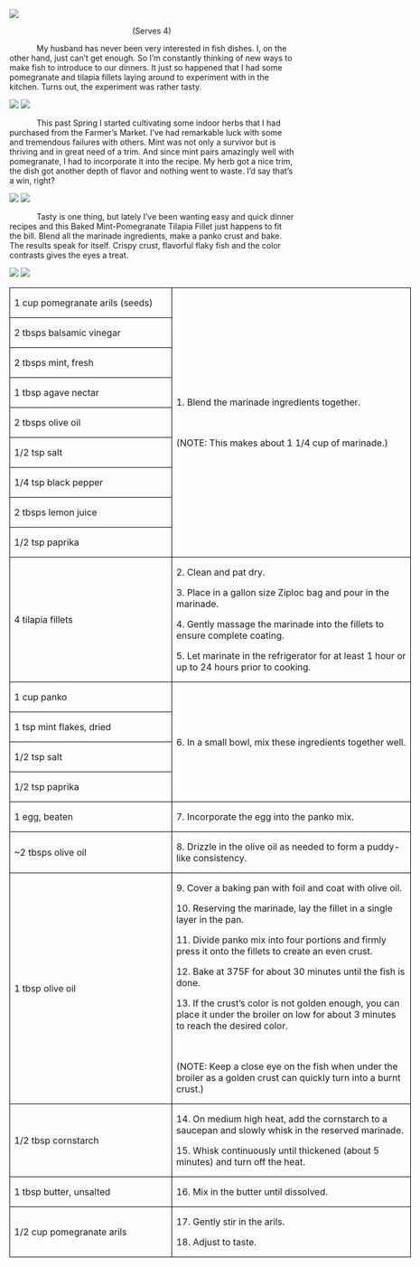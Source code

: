 ![](assets/images/2016/01/20151109-DSC_4708.jpg)
<p align=center style='text-align:center'><span>(Serves 4)</span></p>

<p style='text-indent:.5in'><span>My
husband has never been very interested in fish dishes. I, on the other hand,
just can’t get enough. So I’m constantly thinking of new ways to make fish to
introduce to our dinners. It just so happened that I had some pomegranate and
tilapia fillets laying around to experiment with in the kitchen. Turns out, the
experiment was rather tasty.</span></p>

![](assets/images/2016/01/20151109-DSC_4666.jpg)
![](assets/images/2016/01/20151109-DSC_4670.jpg)

<p style='text-indent:.5in'><span>This
past Spring I started cultivating some indoor herbs that I had purchased from
the Farmer’s Market. I’ve had remarkable luck with some and tremendous failures
with others. Mint was not only a survivor but is thriving and in great need of
a trim. And since mint pairs amazingly well with pomegranate, I had to
incorporate it into the recipe. My herb got a nice trim, the dish got another
depth of flavor and nothing went to waste. I’d say that’s a win, right?&nbsp; </span></p>

![](assets/images/2016/01/20151109-DSC_4678.jpg)
![](assets/images/2016/01/20151109-DSC_4687.jpg)

<p style='text-indent:.5in'><span>Tasty
is one thing, but lately I’ve been wanting easy and quick dinner recipes and
this Baked Mint-Pomegranate Tilapia Fillet just happens to fit the bill. Blend
all the marinade ingredients, make a panko crust and bake. The results speak
for itself. Crispy crust, flavorful flaky fish and the color contrasts gives
the eyes a treat.&nbsp;&nbsp; &nbsp;&nbsp;&nbsp;</span></p>

![](assets/images/2016/01/20151109-DSC_4675.jpg)
![](assets/images/2016/01/20151109-DSC_4684.jpg)

<table class=MsoTableGrid border=1 cellspacing=0 cellpadding=0 width=533
 style='width:533.3pt;border-collapse:collapse;border:none'>
 <tr style='height:23.75pt'>
  <td width=212 style='width:2.95in;border:solid windowtext 1.0pt;padding:0in 5.4pt 0in 5.4pt;
  height:23.75pt'>
  <p><span>1 cup pomegranate arils
  (seeds)</span></p>
  </td>
  <td width=321 rowspan=9 style='width:320.9pt;border:solid windowtext 1.0pt;
  border-left:none;padding:0in 5.4pt 0in 5.4pt;height:23.75pt'>
  <p><span>1. Blend the marinade
  ingredients together. </span></p>
  <p><span>&nbsp;</span></p>
  <p><span>(NOTE: This makes about 1
  1/4 cup of marinade.)</span></p>
  </td>
 </tr>
 <tr style='height:22.8pt'>
  <td width=212 style='width:2.95in;border:solid windowtext 1.0pt;border-top:
  none;padding:0in 5.4pt 0in 5.4pt;height:22.8pt'>
  <p><span>2 tbsps balsamic vinegar</span></p>
  </td>
 </tr>
 <tr style='height:22.8pt'>
  <td width=212 style='width:2.95in;border:solid windowtext 1.0pt;border-top:
  none;padding:0in 5.4pt 0in 5.4pt;height:22.8pt'>
  <p><span>2 tbsps mint, fresh</span></p>
  </td>
 </tr>
 <tr style='height:22.8pt'>
  <td width=212 style='width:2.95in;border:solid windowtext 1.0pt;border-top:
  none;padding:0in 5.4pt 0in 5.4pt;height:22.8pt'>
  <p><span>1 tbsp agave nectar</span></p>
  </td>
 </tr>
 <tr style='height:22.8pt'>
  <td width=212 style='width:2.95in;border:solid windowtext 1.0pt;border-top:
  none;padding:0in 5.4pt 0in 5.4pt;height:22.8pt'>
  <p><span>2 tbsps olive oil</span></p>
  </td>
 </tr>
 <tr style='height:22.8pt'>
  <td width=212 style='width:2.95in;border:solid windowtext 1.0pt;border-top:
  none;padding:0in 5.4pt 0in 5.4pt;height:22.8pt'>
  <p><span>1/2 tsp salt</span></p>
  </td>
 </tr>
 <tr style='height:22.8pt'>
  <td width=212 style='width:2.95in;border:solid windowtext 1.0pt;border-top:
  none;padding:0in 5.4pt 0in 5.4pt;height:22.8pt'>
  <p><span>1/4 tsp black pepper</span></p>
  </td>
 </tr>
 <tr style='height:22.8pt'>
  <td width=212 style='width:2.95in;border:solid windowtext 1.0pt;border-top:
  none;padding:0in 5.4pt 0in 5.4pt;height:22.8pt'>
  <p><span>2 tbsps lemon juice</span></p>
  </td>
 </tr>
 <tr style='height:22.8pt'>
  <td width=212 style='width:2.95in;border:solid windowtext 1.0pt;border-top:
  none;padding:0in 5.4pt 0in 5.4pt;height:22.8pt'>
  <p><span>1/2 tsp paprika</span></p>
  </td>
 </tr>
 <tr style='height:22.8pt'>
  <td width=212 style='width:2.95in;border:solid windowtext 1.0pt;border-top:
  none;padding:0in 5.4pt 0in 5.4pt;height:22.8pt'>
  <p><span>4 tilapia fillets</span></p>
  </td>
  <td width=321 style='width:320.9pt;border-top:none;border-left:none;
  border-bottom:solid windowtext 1.0pt;border-right:solid windowtext 1.0pt;
  padding:0in 5.4pt 0in 5.4pt;height:22.8pt'>
  <p><span>2. Clean and pat dry.</span></p>
  <p><span>3. Place in a gallon size
  Ziploc bag and pour in the marinade.</span></p>
  <p><span>4. Gently massage the
  marinade into the fillets to ensure complete coating.</span></p>
  <p><span>5. Let marinate in the
  refrigerator for at least 1 hour or up to 24 hours prior to cooking.</span></p>
  </td>
 </tr>
 <tr style='height:22.8pt'>
  <td width=212 style='width:2.95in;border:solid windowtext 1.0pt;border-top:
  none;padding:0in 5.4pt 0in 5.4pt;height:22.8pt'>
  <p><span>1 cup panko</span></p>
  </td>
  <td width=321 rowspan=4 style='width:320.9pt;border-top:none;border-left:
  none;border-bottom:solid windowtext 1.0pt;border-right:solid windowtext 1.0pt;
  padding:0in 5.4pt 0in 5.4pt;height:22.8pt'>
  <p><span>6. In a small bowl, mix
  these ingredients together well.</span></p>
  </td>
 </tr>
 <tr style='height:22.8pt'>
  <td width=212 style='width:2.95in;border:solid windowtext 1.0pt;border-top:
  none;padding:0in 5.4pt 0in 5.4pt;height:22.8pt'>
  <p><span>1 tsp mint flakes, dried</span></p>
  </td>
 </tr>
 <tr style='height:22.8pt'>
  <td width=212 style='width:2.95in;border:solid windowtext 1.0pt;border-top:
  none;padding:0in 5.4pt 0in 5.4pt;height:22.8pt'>
  <p><span>1/2 tsp salt</span></p>
  </td>
 </tr>
 <tr style='height:22.8pt'>
  <td width=212 style='width:2.95in;border:solid windowtext 1.0pt;border-top:
  none;padding:0in 5.4pt 0in 5.4pt;height:22.8pt'>
  <p><span>1/2 tsp paprika</span></p>
  </td>
 </tr>
 <tr style='height:22.8pt'>
  <td width=212 style='width:2.95in;border:solid windowtext 1.0pt;border-top:
  none;padding:0in 5.4pt 0in 5.4pt;height:22.8pt'>
  <p><span>1 egg, beaten</span></p>
  </td>
  <td width=321 style='width:320.9pt;border-top:none;border-left:none;
  border-bottom:solid windowtext 1.0pt;border-right:solid windowtext 1.0pt;
  padding:0in 5.4pt 0in 5.4pt;height:22.8pt'>
  <p><span>7. Incorporate the egg into
  the panko mix. </span></p>
  </td>
 </tr>
 <tr style='height:22.8pt'>
  <td width=212 style='width:2.95in;border:solid windowtext 1.0pt;border-top:
  none;padding:0in 5.4pt 0in 5.4pt;height:22.8pt'>
  <p><span>~2 tbsps olive oil</span></p>
  </td>
  <td width=321 style='width:320.9pt;border-top:none;border-left:none;
  border-bottom:solid windowtext 1.0pt;border-right:solid windowtext 1.0pt;
  padding:0in 5.4pt 0in 5.4pt;height:22.8pt'>
  <p><span>8. Drizzle in the olive
  oil as needed to form a puddy-like consistency.</span></p>
  </td>
 </tr>
 <tr style='height:22.8pt'>
  <td width=212 style='width:2.95in;border:solid windowtext 1.0pt;border-top:
  none;padding:0in 5.4pt 0in 5.4pt;height:22.8pt'>
  <p><span>1 tbsp olive oil</span></p>
  </td>
  <td width=321 style='width:320.9pt;border-top:none;border-left:none;
  border-bottom:solid windowtext 1.0pt;border-right:solid windowtext 1.0pt;
  padding:0in 5.4pt 0in 5.4pt;height:22.8pt'>
  <p><span>9. Cover a baking pan with
  foil and coat with olive oil.</span></p>
  <p><span>10. Reserving the
  marinade, lay the fillet in a single layer in the pan.</span></p>
  <p><span>11. Divide panko mix into
  four portions and firmly press it onto the fillets to create an even crust.</span></p>
  <p><span>12. Bake at 375F for about
  30 minutes until the fish is done.</span></p>
  <p><span>13. If the crust’s color
  is not golden enough, you can place it under the broiler on low for about 3
  minutes to reach the desired color.</span></p>
  <p><span>&nbsp;</span></p>
  <p><span>(NOTE: Keep a close eye on
  the fish when under the broiler as a golden crust can quickly turn into a
  burnt crust.)</span></p>
  </td>
 </tr>
 <tr style='height:22.8pt'>
  <td width=212 style='width:2.95in;border:solid windowtext 1.0pt;border-top:
  none;padding:0in 5.4pt 0in 5.4pt;height:22.8pt'>
  <p><span>1/2 tbsp cornstarch</span></p>
  </td>
  <td width=321 style='width:320.9pt;border-top:none;border-left:none;
  border-bottom:solid windowtext 1.0pt;border-right:solid windowtext 1.0pt;
  padding:0in 5.4pt 0in 5.4pt;height:22.8pt'>
  <p><span>14. On medium high heat,
  add the cornstarch to a saucepan and slowly whisk in the reserved marinade.</span></p>
  <p><span>15. Whisk continuously until
  thickened (about 5 minutes) and turn off the heat.</span></p>
  </td>
 </tr>
 <tr style='height:22.8pt'>
  <td width=212 style='width:2.95in;border:solid windowtext 1.0pt;border-top:
  none;padding:0in 5.4pt 0in 5.4pt;height:22.8pt'>
  <p><span>1 tbsp butter, unsalted</span></p>
  </td>
  <td width=321 style='width:320.9pt;border-top:none;border-left:none;
  border-bottom:solid windowtext 1.0pt;border-right:solid windowtext 1.0pt;
  padding:0in 5.4pt 0in 5.4pt;height:22.8pt'>
  <p><span>16. Mix in the butter
  until dissolved.</span></p>
  </td>
 </tr>
 <tr style='height:22.8pt'>
  <td width=212 style='width:2.95in;border:solid windowtext 1.0pt;border-top:
  none;padding:0in 5.4pt 0in 5.4pt;height:22.8pt'>
  <p><span>1/2 cup pomegranate arils</span></p>
  </td>
  <td width=321 style='width:320.9pt;border-top:none;border-left:none;
  border-bottom:solid windowtext 1.0pt;border-right:solid windowtext 1.0pt;
  padding:0in 5.4pt 0in 5.4pt;height:22.8pt'>
  <p><span>17. Gently stir in the
  arils.</span></p>
  <p><span>18. Adjust to taste.</span></p>
  </td>
 </tr>
</table>